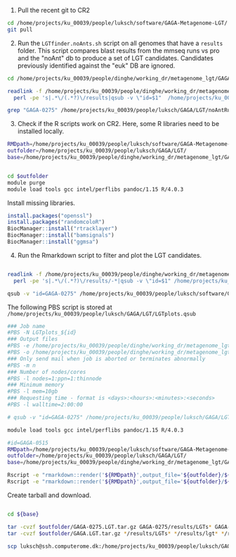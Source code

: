 1. Pull the recent git to CR2
```bash
cd /home/projects/ku_00039/people/luksch/software/GAGA-Metagenome-LGT/
git pull
```

2. Run the `LGTfinder.noAnts.sh` script on all genomes that have a `results` folder. This script compares blast results from the mmseq runs vs pro and the "noAnt" db to produce a set of LGT candidates. Candidates previously identified against the "euk" DB are ignored.
```bash
cd /home/projects/ku_00039/people/dinghe/working_dr/metagenome_lgt/GAGA/

readlink -f /home/projects/ku_00039/people/dinghe/working_dr/metagenome_lgt/GAGA/*/results| \
  perl -pe 's|.*\/(.*?)\/results|qsub -v \"id=$1"  /home/projects/ku_00039/people/luksch/software/GAGA-Metagenome-LGT/LGTfinder.noAnts.sh|g' > /home/projects/ku_00039/people/luksch/GAGA/LGT/noAntRuns.qsub.sh

grep "GAGA-0275" /home/projects/ku_00039/people/luksch/GAGA/LGT/noAntRuns.qsub.sh > tmp.qsub
```

3. Check if the R scripts work on CR2.
Here, some R libraries need to be installed locally.
```bash
RMDpath=/home/projects/ku_00039/people/luksch/software/GAGA-Metagenome-LGT/analyseLGTs.cr2.Rmd
outfolder=/home/projects/ku_00039/people/luksch/GAGA/LGT/
base=/home/projects/ku_00039/people/dinghe/working_dr/metagenome_lgt/GAGA/


cd $outfolder
module purge
module load tools gcc intel/perflibs pandoc/1.15 R/4.0.3
```

Install missing libraries.
```R
install.packages("openssl")
install.packages("randomcoloR")
BiocManager::install("rtracklayer")
BiocManager::install("bamsignals")
BiocManager::install("ggmsa")
```

4. Run the Rmarkdown script to filter and plot the LGT candidates.

```bash

readlink -f /home/projects/ku_00039/people/dinghe/working_dr/metagenome_lgt/GAGA/*/results/LGTs.nAo.candidateloci.loose.fa| \
  perl -pe 's|.*\/(.*?)\/results/-*|qsub -v \"id=$1" /home/projects/ku_00039/people/luksch/software/GAGA-Metagenome-LGT/LGTplots.qsub|g' > /home/projects/ku_00039/people/luksch/GAGA/LGT/LGTplots.qsub.sh

qsub -v "id=GAGA-0275" /home/projects/ku_00039/people/luksch/software/GAGA-Metagenome-LGT/LGTplots.qsub
```

The following PBS script is stored at `/home/projects/ku_00039/people/luksch/GAGA/LGT/LGTplots.qsub`
```bash
### Job name
#PBS -N LGTplots_${id}
### Output files
#PBS -e /home/projects/ku_00039/people/dinghe/working_dr/metagenome_lgt/GAGA/run_log/LGTplots_${id}.err
#PBS -o /home/projects/ku_00039/people/dinghe/working_dr/metagenome_lgt/GAGA/run_log/LGTplots_${id}.log
### Only send mail when job is aborted or terminates abnormally
#PBS -m n
### Number of nodes/cores
#PBS -l nodes=1:ppn=1:thinnode
### Minimum memory
#PBS -l mem=10gb
### Requesting time - format is <days>:<hours>:<minutes>:<seconds>
#PBS -l walltime=2:00:00

# qsub -v "id=GAGA-0275" /home/projects/ku_00039/people/luksch/GAGA/LGT/LGTplots.qsub

module load tools gcc intel/perflibs pandoc/1.15 R/4.0.3

#id=GAGA-0515
RMDpath=/home/projects/ku_00039/people/luksch/software/GAGA-Metagenome-LGT/analyseLGTs.cr2.Rmd
outfolder=/home/projects/ku_00039/people/luksch/GAGA/LGT/
base=/home/projects/ku_00039/people/dinghe/working_dr/metagenome_lgt/GAGA/

Rscript -e "rmarkdown::render('${RMDpath}',output_file='${outfolder}/${id}.euk.LGTfinder.html',params=list(id = '${id}',dir='${base}',type='euk'))"
Rscript -e "rmarkdown::render('${RMDpath}',output_file='${outfolder}/${id}.noAnt.LGTfinder.html',params=list(id = '${id}',dir='${base}',type='noAnt'))"
```


Create tarball and download.
```bash

cd ${base}

tar -cvzf $outfolder/GAGA-0275.LGT.tar.gz GAGA-0275/results/LGTs* GAGA-0275/results/lgt* GAGA-0275/results/*.euk.lgt.* GAGA-0275/results/*.noAnt.lgt.* GAGA-0275/results/genome.file GAGA-0275/results/genome.overlappingwindows.cov.tsv
tar -cvzf $outfolder/GAGA.LGT.tar.gz */results/LGTs* */results/lgt* */results/*.euk.lgt.* */results/*.noAnt.lgt.* */results/genome.file

scp luksch@ssh.computerome.dk:/home/projects/ku_00039/people/luksch/GAGA/LGT/GAGA-0275.LGT.tar.gz /Users/lukas/sciebo/Projects/LGT/results/

```
